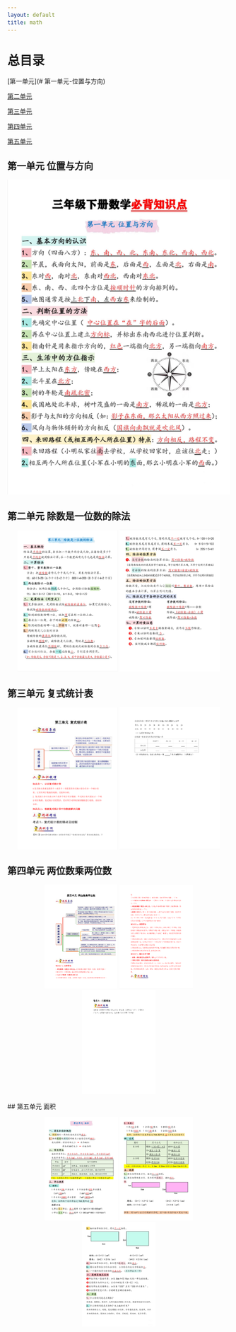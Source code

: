 ```yaml
---
layout: default
title: math
---
```


# 总目录

[第一单元](# 第一单元-位置与方向)

[第二单元](#第二单元-除数是一位数的除法)

[第三单元](#第三单元-复式统计表)

[第四单元](#第四单元-两位数乘两位数)

[第五单元](#第五单元-面积)

## 第一单元 位置与方向

![必背知识点](../../assets/配图/三下/位置与方向.png)

## 第二单元 除数是一位数的除法

<p align="center">
  <img src="../../assets/配图/三下/除数是一位数的除法1.png" alt="图1" width="45%" />
  <img src="../../assets/配图/三下/除数是一位数的除法2.png" alt="图2" width="45%" />
</p>

## 第三单元 复式统计表

<p align="center">
  <img src="../../assets/配图/三下/复式统计表1.png" alt="图1" width="45%" />
  <img src="../../assets/配图/三下/复式统计表2.png" alt="图2" width="45%" />
</p>

## 第四单元 两位数乘两位数

<p align="center">
  <img src="../../assets/配图/三下/两位数乘两位数1.png" alt="图1" width="33%" />
  <img src="../../assets/配图/三下/两位数乘两位数2.png" alt="图2" width="33%" />
  <img src="../../assets/配图/三下/两位数乘两位数3.png" alt="图2" width="33%" />
</p>
## 第五单元 面积

<p align="center">
  <img src="../../assets/配图/三下/面积1.png" alt="图1" width="33%" />
  <img src="../../assets/配图/三下/面积2.png" alt="图2" width="33%" />
  <img src="../../assets/配图/三下/面积3.png" alt="图2" width="33%" />
</p>